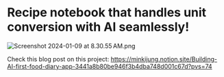 # Recipe notebook that handles unit conversion with AI seamlessly!
![Screenshot 2024-01-09 at 8.30.55 AM.png](https://prod-files-secure.s3.us-west-2.amazonaws.com/27db0c31-a233-46be-b67e-6fb122f22e52/1e1bd8e5-0306-498f-8831-5eb1007bf99f/Screenshot_2024-01-09_at_8.30.55_AM.png)

Check this blog post on this project: https://minkijung.notion.site/Building-AI-first-food-diary-app-3441a8b80be946f3b4dba748d001c67d?pvs=74
